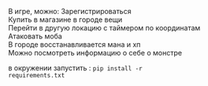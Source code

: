 В игре, можно:
Зарегистрироваться<br>
Купить в магазине в городе вещи<br>
Перейти в другую локацию с таймером по координатам<br>
Атаковать моба<br>
В городе восстанавливается мана и хп<br>
Можно посмотреть информацию о себе о монстре<br>

в окружении запустить : <code>pip install -r requirements.txt</code>
